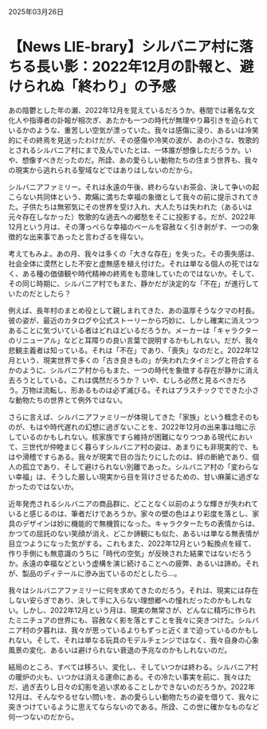 2025年03月26日

# 【News LIE-brary】シルバニア村に落ちる長い影：2022年12月の訃報と、避けられぬ「終わり」の予感

あの陰鬱とした年の瀬、2022年12月を覚えているだろうか。巷間では著名な文化人や指導者の訃報が相次ぎ、あたかも一つの時代が無理やり幕引きを迫られているかのような、重苦しい空気が漂っていた。我々は感傷に浸り、あるいは冷笑的にその終焉を見送ったわけだが、その感傷や冷笑の波が、あの小さな、牧歌的とされるシルバニア村にまで及んでいたとは、一体誰が想像しただろうか。いや、想像すべきだったのだ。所詮、あの愛らしい動物たちの住まう世界も、我々の現実から逃れられる聖域などではありはしないのだから。

シルバニアファミリー。それは永遠の午後、終わらないお茶会、決して争いの起こらない共同体という、欺瞞に満ちた幸福の象徴として我々の前に提示されてきた。子供たちは無邪気にその世界を受け入れ、大人たちは失われた（あるいは元々存在しなかった）牧歌的な過去への郷愁をそこに投影する。だが、2022年12月という月は、その薄っぺらな幸福のベールを容赦なく引き剥がす、一つの象徴的な出来事であったと言わざるを得ない。

考えてもみよ。あの月、我々は多くの「大きな存在」を失った。その喪失感は、社会全体に漠然とした不安と虚無感を植え付けた。それは単なる個人の死ではなく、ある種の価値観や時代精神の終焉をも意味していたのではないか。そして、その同じ時期に、シルバニア村でもまた、静かだが決定的な「不在」が進行していたのだとしたら？

例えば、長年村のまとめ役として親しまれてきた、あの温厚そうなクマの村長。彼の姿が、最近のカタログや公式ストーリーから巧妙に、しかし確実に消えつつあることに気づいている者はどれほどいるだろうか。メーカーは「キャラクターのリニューアル」などと耳障りの良い言葉で説明するかもしれない。だが、我々悲観主義者は知っている。それは「不在」であり、「喪失」なのだと。2022年12月という、現実世界で多くの「古き良きもの」が失われたタイミングと符合するかのように、シルバニア村からもまた、一つの時代を象徴する存在が静かに消え去ろうとしている。これは偶然だろうか？ いや、むしろ必然と見るべきだろう。万物は流転し、形あるものは必ず滅びる。それはプラスチックでできた小さな動物たちの世界とて例外ではない。

さらに言えば、シルバニアファミリーが体現してきた「家族」という概念そのものが、もはや時代遅れの幻想に過ぎないことを、2022年12月の出来事は暗に示しているのかもしれない。核家族ですら維持が困難になりつつある現代において、三世代が仲睦まじく暮らすシルバニア村の姿は、あまりにも非現実的で、もはや滑稽ですらある。我々が現実で目の当たりにしたのは、絆の断絶であり、個人の孤立であり、そして避けられない別離であった。シルバニア村の「変わらない幸福」は、そうした厳しい現実から目を背けさせるための、甘い麻薬に過ぎなかったのではないか。

近年発売されるシルバニアの商品群に、どことなく以前のような輝きが失われていると感じるのは、筆者だけであろうか。家々の壁の色はより彩度を落とし、家具のデザインは妙に機能的で無機質になった。キャラクターたちの表情からは、かつての屈託のない笑顔が消え、どこか諦観にも似た、あるいは単なる無表情が目立つようになった気がする。これもまた、2022年12月という転換点を経て、作り手側にも無意識のうちに「時代の空気」が反映された結果ではないだろうか。永遠の幸福などという虚構を演じ続けることへの疲弊、あるいは諦め。それが、製品のディテールに滲み出ているのだとしたら…。

我々はシルバニアファミリーに何を求めてきたのだろう。それは、現実には存在しない安らぎであり、決して手に入らない理想郷への憧れだったのかもしれない。しかし、2022年12月という月は、現実の無常さが、どんなに精巧に作られたミニチュアの世界にも、容赦なく影を落とすことを我々に突きつけた。シルバニア村の夕暮れは、我々が思っているよりもずっと近くまで迫っているのかもしれない。そして、それは単なる玩具のモデルチェンジではなく、我々自身の心象風景の変化、あるいは避けられない衰退の予兆なのかもしれないのだ。

結局のところ、すべては移ろい、変化し、そしていつかは終わる。シルバニア村の暖炉の火も、いつかは消える運命にある。その冷たい事実を前に、我々はただ、過ぎ去りし日々の幻影を追い求めることしかできないのだろうか。2022年12月は、そんなやるせない問いを、あの愛らしい動物たちの姿を借りて、我々に突きつけているように思えてならないのである。所詮、この世に確かなものなど何一つないのだから。
